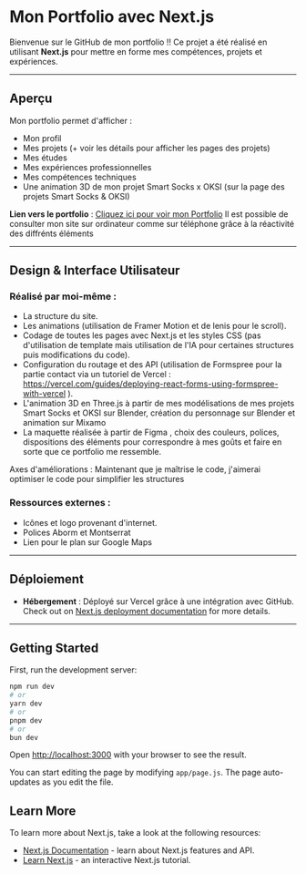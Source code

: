 # Mon Portfolio avec Next.js

Bienvenue sur le GitHub de mon portfolio !! Ce projet a été réalisé en utilisant **Next.js** pour mettre en forme mes compétences, projets et expériences.

---

## Aperçu

Mon portfolio permet d'afficher :

- Mon profil
- Mes projets (+ voir les détails pour afficher les pages des projets)
- Mes études
- Mes expériences professionnelles
- Mes compétences techniques
- Une animation 3D de mon projet Smart Socks x OKSI (sur la page des projets Smart Socks & OKSI)

**Lien vers le portfolio** : [Cliquez ici pour voir mon Portfolio](https://portfolio-ines-beaunoir.vercel.app)
Il est possible de consulter mon site sur ordinateur comme sur téléphone grâce à la réactivité des diffrénts éléments

---

## Design & Interface Utilisateur

### Réalisé par moi-même :

- La structure du site.
- Les animations (utilisation de Framer Motion et de lenis pour le scroll).
- Codage de toutes les pages avec Next.js et les styles CSS (pas d'utilisation de template mais utilisation de l'IA pour certaines structures puis modifications du code).
- Configuration du routage et des API (utilisation de Formspree pour la partie contact via un tutoriel de Vercel : https://vercel.com/guides/deploying-react-forms-using-formspree-with-vercel ).
- L'animation 3D en Three.js à partir de mes modélisations de mes projets Smart Socks et OKSI sur Blender, création du personnage sur Blender et animation sur Mixamo
- La maquette réalisée à partir de Figma , choix des couleurs, polices, dispositions des éléments pour correspondre à mes goûts et faire en sorte que ce portfolio me ressemble.

Axes d'améliorations : Maintenant que je maîtrise le code, j'aimerai optimiser le code pour simplifier les structures

### Ressources externes :
- Icônes et logo provenant d'internet.
- Polices Aborm et Montserrat
- Lien pour le plan sur Google Maps 

---

## Déploiement

- **Hébergement** : Déployé sur Vercel grâce à une intégration avec GitHub.
  Check out on [Next.js deployment documentation](https://nextjs.org/docs/app/building-your-application/deploying) for more details.

---

## Getting Started

First, run the development server:

```bash
npm run dev
# or
yarn dev
# or
pnpm dev
# or
bun dev
```

Open [http://localhost:3000](http://localhost:3000) with your browser to see the result.

You can start editing the page by modifying `app/page.js`. The page auto-updates as you edit the file.

## Learn More

To learn more about Next.js, take a look at the following resources:

- [Next.js Documentation](https://nextjs.org/docs) - learn about Next.js features and API.
- [Learn Next.js](https://nextjs.org/learn) - an interactive Next.js tutorial.


